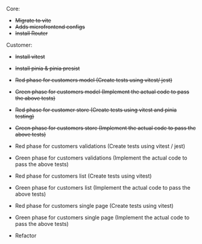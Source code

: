 Core:

- ~~Migrate to vite~~
- ~~Adds microfrontend configs~~
- ~~Install Router~~

Customer:

- ~~Install vitest~~
- ~~Install pinia & pinia presist~~

- ~~Red phase for customers model (Create tests using vitest/ jest)~~
- ~~Green phase for customers model (Implement the actual code to pass the above tests)~~

- ~~Red phase for customer store (Create tests using vitest and pinia testing)~~
- ~~Green phase for customers store (Implement the actual code to pass the above tests)~~

- Red phase for customers validations (Create tests using vitest / jest)
- Green phase for customers validations (Implement the actual code to pass the above tests)

- Red phase for customers list (Create tests using vitest)
- Green phase for customers list (Implement the actual code to pass the above tests)

- Red phase for customers single page (Create tests using vitest)
- Green phase for customers single page (Implement the actual code to pass the above tests)

- Refactor
